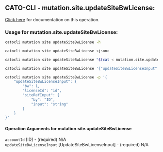 
## CATO-CLI - mutation.site.updateSiteBwLicense:
[Click here](https://api.catonetworks.com/documentation/#mutation-mutation.site.updateSiteBwLicense) for documentation on this operation.

### Usage for mutation.site.updateSiteBwLicense:

```bash
catocli mutation site updateSiteBwLicense -h

catocli mutation site updateSiteBwLicense <json>

catocli mutation site updateSiteBwLicense "$(cat < mutation.site.updateSiteBwLicense.json)"

catocli mutation site updateSiteBwLicense '{"updateSiteBwLicenseInput":{"bw":1,"licenseId":"id","siteRefInput":{"by":"ID","input":"string"}}}'

catocli mutation site updateSiteBwLicense -p '{
    "updateSiteBwLicenseInput": {
        "bw": 1,
        "licenseId": "id",
        "siteRefInput": {
            "by": "ID",
            "input": "string"
        }
    }
}'
```

#### Operation Arguments for mutation.site.updateSiteBwLicense ####

`accountId` [ID] - (required) N/A    
`updateSiteBwLicenseInput` [UpdateSiteBwLicenseInput] - (required) N/A    
